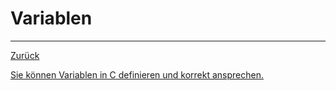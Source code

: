 # Variablen
---
[Zurück](../README.md)

[Sie können Variablen in C definieren und korrekt ansprechen.](03-01-variables.md)
